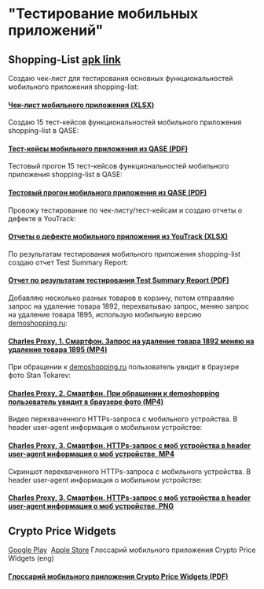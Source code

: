 # "Тестирование мобильных приложений"
## Shopping-List <a href="https://drive.google.com/file/d/1wSz1J4Ba-VDgjv82RIk59EaQ1Ys16ph8/view?usp=share_link">apk link</a>
Создаю чек-лист для тестирования основных функциональностей мобильного приложения shopping-list:
#### [Чек-лист мобильного приложения (XLSX)](https://docs.google.com/spreadsheets/d/1qJjcV8EDXkOrjy7fVTewQbMhhMDQHBct1yjL7d-6VxA/edit?usp=sharing)
Создаю 15 тест-кейсов функциональностей мобильного приложения shopping-list в QASE:
#### [Тест-кейсы мобильного приложения из QASE (PDF)](https://github.com/StanTokarev/mobile/blob/main/Stan%20Tokarev%20%D0%A2%D0%B5%D1%81%D1%82-%D0%BA%D0%B5%D0%B9%D1%81%D1%8B%20%D0%BC%D0%BE%D0%B1%D0%B8%D0%BB%D1%8C%D0%BD%D0%BE%D0%B3%D0%BE%20%D0%BF%D1%80%D0%B8%D0%BB%D0%BE%D0%B6%D0%B5%D0%BD%D0%B8%D1%8F%20%D0%B8%D0%B7%20QASE.pdf)
Тестовый прогон 15 тест-кейсов функциональностей мобильного приложения shopping-list в QASE:
#### [Тестовый прогон мобильного приложения из QASE (PDF)](https://github.com/StanTokarev/mobile/blob/main/Stan%20Tokarev%20%D0%A2%D0%B5%D1%81%D1%82%D0%BE%D0%B2%D1%8B%D0%B9%20%D0%BF%D1%80%D0%BE%D0%B3%D0%BE%D0%BD%20%D0%BC%D0%BE%D0%B1%D0%B8%D0%BB%D1%8C%D0%BD%D0%BE%D0%B3%D0%BE%20%D0%BF%D1%80%D0%B8%D0%BB%D0%BE%D0%B6%D0%B5%D0%BD%D0%B8%D1%8F%20%D0%B8%D0%B7%20QASE.pdf)
Провожу тестирование по чек-листу/тест-кейсам и создаю отчеты о дефекте в YouTrack:
#### [Отчеты о дефекте мобильного приложения из YouTrack (XLSX)](https://github.com/StanTokarev/mobile/blob/main/Stan%20Tokarev%20%D0%9E%D1%82%D1%87%D0%B5%D1%82%D1%8B%20%D0%BE%20%D0%B4%D0%B5%D1%84%D0%B5%D0%BA%D1%82%D0%B5%20%D0%BC%D0%BE%D0%B1%D0%B8%D0%BB%D1%8C%D0%BD%D0%BE%D0%B3%D0%BE%20%D0%BF%D1%80%D0%B8%D0%BB%D0%BE%D0%B6%D0%B5%D0%BD%D0%B8%D1%8F%20%D0%B8%D0%B7%20YouTrack%20-%202.xlsx)
По результатам тестирования мобильного приложения shopping-list создаю отчет Test Summary Report:
#### [Отчет по результатам тестирования Test Summary Report (PDF)](https://github.com/StanTokarev/mobile/blob/main/Stan%20Tokarev%20Test%20Summary%20Report.pdf)
Добавляю несколько разных товаров в корзину, потом отправляю запрос на удаление товара 1892, перехватываю запрос, меняю запрос на удаление товара 1895, использую мобильную версию <a href="https://demoshopping.ru/">demoshopping.ru</a>:
#### [Charles Proxy, 1. Смартфон. Запрос на удаление товара 1892 меняю на удаление товара 1895 (MP4)](https://github.com/StanTokarev/mobile/blob/main/1.%20%D0%A1%D0%BC%D0%B0%D1%80%D1%82%D1%84%D0%BE%D0%BD.%20%D0%97%D0%B0%D0%BF%D1%80%D0%BE%D1%81%20%D0%BD%D0%B0%20%D1%83%D0%B4%D0%B0%D0%BB%D0%B5%D0%BD%D0%B8%D0%B5%20%D1%82%D0%BE%D0%B2%D0%B0%D1%80%D0%B0%201892%20%D0%BC%D0%B5%D0%BD%D1%8F%D1%8E%20%D0%BD%D0%B0%20%D1%83%D0%B4%D0%B0%D0%BB%D0%B5%D0%BD%D0%B8%D0%B5%20%D1%82%D0%BE%D0%B2%D0%B0%D1%80%D0%B0%201895.mp4)
При обращении к <a href="https://demoshopping.ru/">demoshopping.ru</a> пользователь увидит в браузере фото Stan Tokarev:
#### [Charles Proxy, 2. Смартфон. При обращении к demoshopping пользователь увидит в браузере фото (MP4)](https://github.com/StanTokarev/mobile/blob/main/%202.%20%D0%A1%D0%BC%D0%B0%D1%80%D1%82%D1%84%D0%BE%D0%BD.%20%D0%9F%D1%80%D0%B8%20%D0%BE%D0%B1%D1%80%D0%B0%D1%89%D0%B5%D0%BD%D0%B8%D0%B8%20%D0%BA%20demoshopping%20%D0%BF%D0%BE%D0%BB%D1%8C%D0%B7%D0%BE%D0%B2%D0%B0%D1%82%D0%B5%D0%BB%D1%8C%20%D1%83%D0%B2%D0%B8%D0%B4%D0%B8%D1%82%20%D0%B2%20%D0%B1%D1%80%D0%B0%D1%83%D0%B7%D0%B5%D1%80%D0%B5%20%D0%BA%D0%B0%D1%80%D1%82%D0%B8%D0%BD%D0%BA%D1%83.mp4)
Видео перехваченного HTTPs-запроса с мобильного устройства. В header user-agent информация о мобильном устройстве:
#### [Charles Proxy, 3. Смартфон. HTTPs-запрос с моб устройства в header user-agent информация о моб устройстве, MP4](https://github.com/StanTokarev/mobile/blob/main/3.%20%D0%A1%D0%BC%D0%B0%D1%80%D1%82%D1%84%D0%BE%D0%BD.%20HTTPs-%D0%B7%D0%B0%D0%BF%D1%80%D0%BE%D1%81%20%D1%81%20%D0%BC%D0%BE%D0%B1%D0%B8%D0%BB%D1%8C%D0%BD%D0%BE%D0%B3%D0%BE%20%D1%83%D1%81%D1%82%D1%80%D0%BE%D0%B9%D1%81%D1%82%D0%B2%D0%B0%20%D0%B2%20header%20user-agent%20%D0%B8%D0%BD%D1%84%D0%BE%D1%80%D0%BC%D0%B0%D1%86%D0%B8%D1%8F%20%D0%BE%20%D0%BC%D0%BE%D0%B1%20%D1%83%D1%81%D1%82%D1%80%D0%BE%D0%B9%D1%81%D1%82%D0%B2%D0%B5.mp4)
Скриншот перехваченного HTTPs-запроса с мобильного устройства. В header user-agent информация о мобильном устройстве:
#### [Charles Proxy, 3. Смартфон. HTTPs-запрос с моб устройства в header user-agent информация о моб устройстве, PNG](https://github.com/StanTokarev/mobile/blob/main/3.%20%D0%A1%D0%BC%D0%B0%D1%80%D1%82%D1%84%D0%BE%D0%BD.%20HTTPs-%D0%B7%D0%B0%D0%BF%D1%80%D0%BE%D1%81%20%D1%81%20%D0%BC%D0%BE%D0%B1%D0%B8%D0%BB%D1%8C%D0%BD%D0%BE%D0%B3%D0%BE%20%D1%83%D1%81%D1%82%D1%80%D0%BE%D0%B9%D1%81%D1%82%D0%B2%D0%B0%20%D0%B2%20header%20user-agent%20%D0%B8%D0%BD%D1%84%D0%BE%D1%80%D0%BC%D0%B0%D1%86%D0%B8%D1%8F%20%D0%BE%20%D0%BC%D0%BE%D0%B1%20%D1%83%D1%81%D1%82%D1%80%D0%BE%D0%B9%D1%81%D1%82%D0%B2%D0%B5.png)
## Crypto Price Widgets
<a href="https://play.google.com/store/apps/details?id=com.currency.exchange.widgetscrypto&hl=en_US&pli=1">Google Play</a>&nbsp;&nbsp;<a href="https://apps.apple.com/us/app/bitcoin-crypto-price-widget/id1545909324">Apple Store</a>
Глоссарий мобильного приложения Crypto Price Widgets (eng)
#### [Глоссарий мобильного приложения Crypto Price Widgets (PDF)](https://drive.google.com/file/d/1JaK3BzMVAK_48BrQrG9ykP5ef2BjoEB7/view?usp=sharing)

